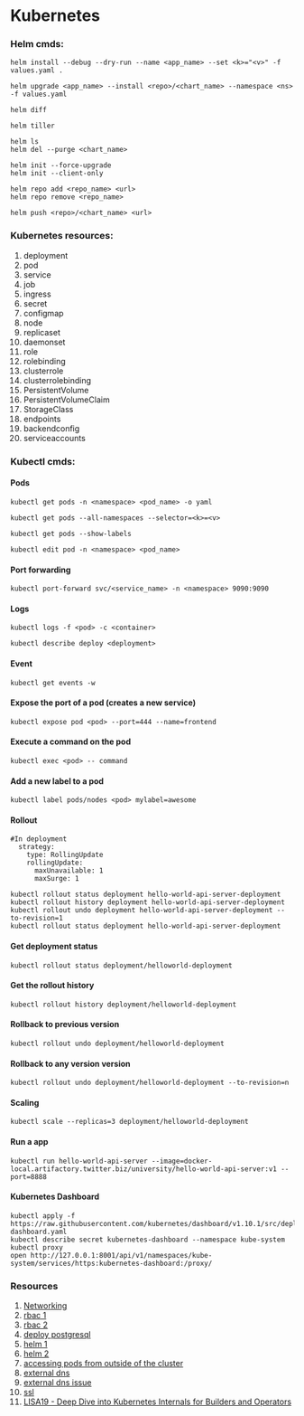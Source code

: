 # Kubernetes


### Helm cmds:

    helm install --debug --dry-run --name <app_name> --set <k>="<v>" -f values.yaml .
    
    helm upgrade <app_name> --install <repo>/<chart_name> --namespace <ns> -f values.yaml
    
    helm diff
    
    helm tiller
    
    helm ls
    helm del --purge <chart_name>
    
    helm init --force-upgrade
    helm init --client-only
    
    helm repo add <repo_name> <url>
    helm repo remove <repo_name>
    
    helm push <repo>/<chart_name> <url>

### Kubernetes resources:

1. deployment
2. pod
3. service
4. job
5. ingress
6. secret
7. configmap
8. node
9. replicaset
10. daemonset
11. role
12. rolebinding
13. clusterrole
14. clusterrolebinding
15. PersistentVolume
16. PersistentVolumeClaim
17. StorageClass
18. endpoints
19. backendconfig
20. serviceaccounts

### Kubectl cmds:

#### Pods
    kubectl get pods -n <namespace> <pod_name> -o yaml
    
    kubectl get pods --all-namespaces --selector=<k>=<v>
    
    kubectl get pods --show-labels
    
    kubectl edit pod -n <namespace> <pod_name>
    
#### Port forwarding
    kubectl port-forward svc/<service_name> -n <namespace> 9090:9090

#### Logs
    kubectl logs -f <pod> -c <container>
    
    kubectl describe deploy <deployment>
    
#### Event
    kubectl get events -w
    
#### Expose the port of a pod (creates a new service)
    kubectl expose pod <pod> --port=444 --name=frontend            
    
#### Execute a command on the pod
    kubectl exec <pod> -- command
    
#### Add a new label to a pod
    kubectl label pods/nodes <pod> mylabel=awesome  
 
#### Rollout
    #In deployment
      strategy:
        type: RollingUpdate
        rollingUpdate:
          maxUnavailable: 1
          maxSurge: 1
       
    kubectl rollout status deployment hello-world-api-server-deployment
    kubectl rollout history deployment hello-world-api-server-deployment
    kubectl rollout undo deployment hello-world-api-server-deployment --to-revision=1
    kubectl rollout status deployment hello-world-api-server-deployment
          
#### Get deployment status
    kubectl rollout status deployment/helloworld-deployment     
    
#### Get the rollout history
    kubectl rollout history deployment/helloworld-deployment      
    
#### Rollback to previous version
    kubectl rollout undo deployment/helloworld-deployment  
    
#### Rollback to any version version       
    kubectl rollout undo deployment/helloworld-deployment --to-revision=n
    
#### Scaling    
    kubectl scale --replicas=3 deployment/helloworld-deployment

#### Run a app
    kubectl run hello-world-api-server --image=docker-local.artifactory.twitter.biz/university/hello-world-api-server:v1 --port=8888
    
#### Kubernetes Dashboard
    kubectl apply -f https://raw.githubusercontent.com/kubernetes/dashboard/v1.10.1/src/deploy/recommended/kubernetes-dashboard.yaml
    kubectl describe secret kubernetes-dashboard --namespace kube-system
    kubectl proxy
    open http://127.0.0.1:8001/api/v1/namespaces/kube-system/services/https:kubernetes-dashboard:/proxy/
    
  

### Resources

1. [Networking](https://sookocheff.com/post/kubernetes/understanding-kubernetes-networking-model/)
2. [rbac 1](https://medium.com/@lestrrat/configuring-rbac-for-your-kubernetes-service-accounts-c348b64eb242)
3. [rbac 2](https://medium.com/uptime-99/making-sense-of-kubernetes-rbac-and-iam-roles-on-gke-914131b01922)
4. [deploy postgresql](https://severalnines.com/blog/using-kubernetes-deploy-postgresql)
5. [helm 1](https://www.nclouds.com/blog/simplify-kubernetes-deployments-with-helm-part-1/)
6. [helm 2](https://www.nclouds.com/blog/simplify-kubernetes-deployments-helm-part-2/)
7. [accessing pods from outside of the cluster](http://alesnosek.com/blog/2017/02/14/accessing-kubernetes-pods-from-outside-of-the-cluster/)
8. [external dns](https://medium.com/@marekbartik/google-kubernetes-engine-with-external-dns-on-cloudflare-provider-24beb2a6b8fc)
9. [external dns issue](https://github.com/kubernetes-incubator/external-dns/issues/262)
10. [ssl](https://docs.bitnami.com/kubernetes/how-to/secure-kubernetes-services-with-ingress-tls-letsencrypt/)
11. [LISA19 - Deep Dive into Kubernetes Internals for Builders and Operators](https://youtu.be/3KtEAa7_duA)

